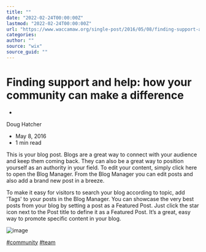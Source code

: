 ```yaml
---
title: ""
date: "2022-02-24T00:00:00Z"
lastmod: "2022-02-24T00:00:00Z"
url: "https://www.waccamaw.org/single-post/2016/05/08/finding-support-and-help-how-your-community-can-make-a-difference"
categories:
author: ""
source: "wix"
source_guid: ""
---
```


# Finding support and help: how your community can make a difference

-

Doug Hatcher
- May 8, 2016
- 1 min read

This is your blog post. Blogs are a great way to connect with your audience and keep them coming back. They can also be a great way to position yourself as an authority in your field. To edit your content, simply click here to open the Blog Manager. From the Blog Manager you can edit posts and also add a brand new post in a breeze.

To make it easy for visitors to search your blog according to topic, add 'Tags' to your posts in the Blog Manager.  You can showcase the very best posts from your blog by setting a post as a Featured Post. Just click the star icon next to the Post title to define it as a Featured Post. It’s a great, easy way to promote specific content in your blog.

![image](./images/5cd76cd6f94a4adb993bf4d1ad7dcca2-1.jpg)

[#community](https://www.waccamaw.org/updates/hashtags/community) [#team](https://www.waccamaw.org/updates/hashtags/team)

